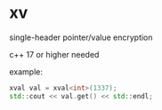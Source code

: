 # xv
single-header pointer/value encryption

c++ 17 or higher needed

example:
```cpp
xval val = xval<int>(1337);
std::cout << val.get() << std::endl;
```
